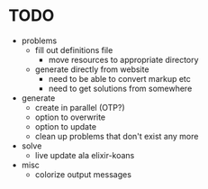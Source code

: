 # TODO

* problems
    * fill out definitions file
        * move resources to appropriate directory
    * generate directly from website
        * need to be able to convert markup etc
        * need to get solutions from somewhere
* generate
    * create in parallel (OTP?)
    * option to overwrite
    * option to update
    * clean up problems that don't exist any more
* solve
    * live update ala elixir-koans
* misc
    * colorize output messages